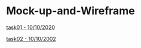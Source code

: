 # Mock-up-and-Wireframe
[task01 - 10/10/2020](https://miro.com/app/board/uXjVPPWmPkE=/?share_link_id=91954063659)

[task02 - 10/10/2002](https://miro.com/app/board/uXjVPOiVg_A=/?share_link_id=990351538094)

